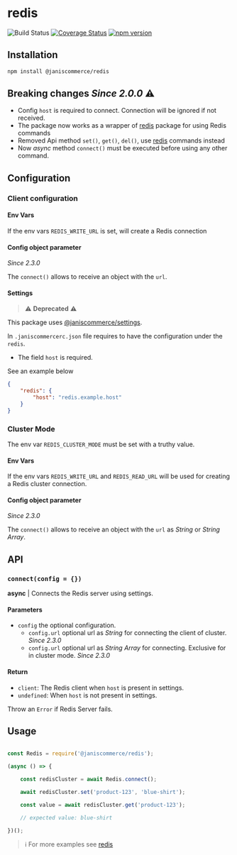# redis

![Build Status](https://github.com/janis-commerce/redis/workflows/Build%20Status/badge.svg)
[![Coverage Status](https://coveralls.io/repos/github/janis-commerce/redis/badge.svg?branch=master)](https://coveralls.io/github/janis-commerce/redis?branch=master)
[![npm version](https://badge.fury.io/js/%40janiscommerce%2Fredis.svg)](https://www.npmjs.com/package/@janiscommerce/redis)

## Installation
```sh
npm install @janiscommerce/redis
```

## Breaking changes _Since 2.0.0_ :warning:
- Config `host` is required to connect. Connection will be ignored if not received.
- The package now works as a wrapper of [redis](https://www.npmjs.com/package/redis) package for using Redis commands
- Removed Api method `set()`, `get()`, `del()`, use [redis](https://www.npmjs.com/package/redis) commands instead
- Now _async_ method `connect()` must be executed before using any other command.

## Configuration

### Client configuration

#### Env Vars

If the env vars `REDIS_WRITE_URL` is set, will create a Redis connection

#### Config object parameter

_Since 2.3.0_

The `connect()` allows to receive an object with the `url`.

#### Settings

> :warning: **Deprecated** :warning:

This package uses [@janiscommerce/settings](https://www.npmjs.com/package/@janiscommerce/settings).

In `.janiscommercerc.json` file requires to have the configuration under the `redis`.
- The field `host` is required.

See an example below

```json
{
    "redis": {
        "host": "redis.example.host"
    }
}
```

### Cluster Mode

The env var `REDIS_CLUSTER_MODE` must be set with a truthy value.

#### Env Vars

If the env vars `REDIS_WRITE_URL` and `REDIS_READ_URL` will be used for creating a Redis cluster connection.

#### Config object parameter

_Since 2.3.0_

The `connect()` allows to receive an object with the `url` as _String_ or _String Array_.

## API

### `connect(config = {})`

**async** | Connects the Redis server using settings.

#### Parameters
- `config` the optional configuration.
    -  `config.url` optional url as _String_ for connecting the client of cluster. _Since 2.3.0_
    -  `config.url` optional url as _String Array_ for connecting. Exclusive for in cluster mode. _Since 2.3.0_

#### Return
* `client`: The Redis client when `host` is present in settings.
* `undefined`: When `host` is not present in settings.

Throw an `Error` if Redis Server fails.

## Usage
```js

const Redis = require('@janiscommerce/redis');

(async () => {

    const redisCluster = await Redis.connect();

    await redisCluster.set('product-123', 'blue-shirt');

    const value = await redisCluster.get('product-123');

    // expected value: blue-shirt

})();
```

> :information_source: For more examples see [redis](https://www.npmjs.com/package/redis)
